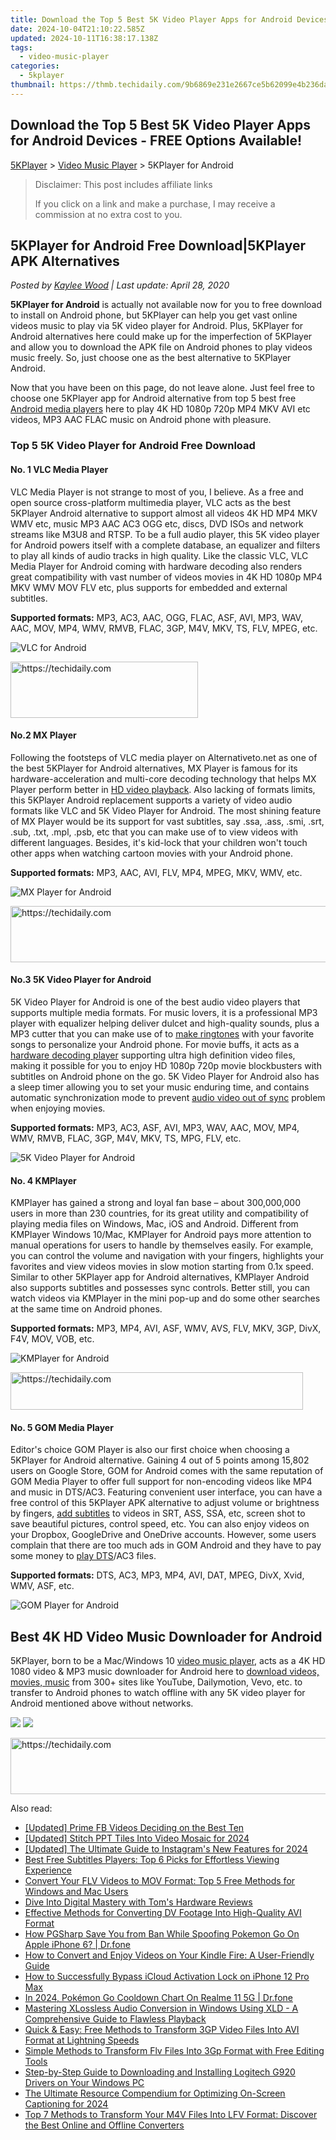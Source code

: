 ```yaml
---
title: Download the Top 5 Best 5K Video Player Apps for Android Devices - FREE Options Available!
date: 2024-10-04T21:10:22.585Z
updated: 2024-10-11T16:38:17.138Z
tags:
  - video-music-player
categories:
  - 5kplayer
thumbnail: https://thmb.techidaily.com/9b6869e231e2667ce5b62099e4b236daaa6b93b4b1b8e67663aad45fe3a9f4b0.png
---
```


## Download the Top 5 Best 5K Video Player Apps for Android Devices - FREE Options Available!

[5KPlayer](https://tools.techidaily.com/5kplayer/products/) \> [Video Music Player](https://tools.techidaily.com/5kplayer/video-music-player/) \> 5KPlayer for Android

>  Disclaimer: This post includes affiliate links
>
>  If you click on a link and make a purchase, I may receive a commission at no extra cost to you.
>

## 5KPlayer for Android Free Download|5KPlayer APK Alternatives

 _Posted by [Kaylee Wood](https://www.quora.com/profile/Amanda-Hu-21) | Last update: April 28, 2020_ 

**5KPlayer for Android** is actually not available now for you to free download to install on Android phone, but 5KPlayer can help you get vast online videos music to play via 5K video player for Android. Plus, 5KPlayer for Android alternatives here could make up for the imperfection of 5KPlayer and allow you to download the APK file on Android phones to play videos music freely. So, just choose one as the best alternative to 5KPlayer Android.

Now that you have been on this page, do not leave alone. Just feel free to choose one 5KPlayer app for Android alternative from top 5 best free [Android media players](https://tools.techidaily.com/5kplayer/video-music-player/) here to play 4K HD 1080p 720p MP4 MKV AVI etc videos, MP3 AAC FLAC music on Android phone with pleasure.

### Top 5 5K Video Player for Android Free Download

#### **No. 1 VLC Media Player**

VLC Media Player is not strange to most of you, I believe. As a free and open source cross-platform multimedia player, VLC acts as the best 5KPlayer Android alternative to support almost all videos 4K HD MP4 MKV WMV etc, music MP3 AAC AC3 OGG etc, discs, DVD ISOs and network streams like M3U8 and RTSP. To be a full audio player, this 5K video player for Android powers itself with a complete database, an equalizer and filters to play all kinds of audio tracks in high quality. Like the classic VLC, VLC Media Player for Android coming with hardware decoding also renders great compatibility with vast number of videos movies in 4K HD 1080p MP4 MKV WMV MOV FLV etc, plus supports for embedded and external subtitles.

**Supported formats:** MP3, AC3, AAC, OGG, FLAC, ASF, AVI, MP3, WAV, AAC, MOV, MP4, WMV, RMVB, FLAC, 3GP, M4V, MKV, TS, FLV, MPEG, etc.

![VLC for Android](https://www.5kplayer.com/video-music-player/img/vlc-for-android.jpg) 

<!-- affiliate ads begin -->
<a href="https://aligracehair.sjv.io/c/5597632/1948876/19272" target="_top" id="1948876">
  <img src="//a.impactradius-go.com/display-ad/19272-1948876" border="0" alt="https://techidaily.com" width="300" height="90"/>
</a>
<img height="0" width="0" src="https://aligracehair.sjv.io/i/5597632/1948876/19272" style="position:absolute;visibility:hidden;" border="0" />
<!-- affiliate ads end -->

#### **No.2 MX Player**

Following the footsteps of VLC media player on Alternativeto.net as one of the best 5KPlayer for Android alternatives, MX Player is famous for its hardware-acceleration and multi-core decoding technology that helps MX Player perform better in [HD video playback](https://tools.techidaily.com/5kplayer/video-music-player/). Also lacking of formats limits, this 5KPlayer Android replacement supports a variety of video audio formats like VLC and 5K Video Player for Android. The most shining feature of MX Player would be its support for vast subtitles, say .ssa, .ass, .smi, .srt, .sub, .txt, .mpl, .psb, etc that you can make use of to view videos with different languages. Besides, it's kid-lock that your children won't touch other apps when watching cartoon movies with your Android phone.

**Supported formats:** MP3, AAC, AVI, FLV, MP4, MPEG, MKV, WMV, etc.

![MX Player for Android](https://www.5kplayer.com/video-music-player/img/mxplayer-tablet.jpg) 

<!-- affiliate ads begin -->
<a href="https://appsumo.8odi.net/c/5597632/2137411/7443" target="_top" id="2137411">
  <img src="//a.impactradius-go.com/display-ad/7443-2137411" border="0" alt="https://techidaily.com" width="600" height="90"/>
</a>
<img height="0" width="0" src="https://appsumo.8odi.net/i/5597632/2137411/7443" style="position:absolute;visibility:hidden;" border="0" />
<!-- affiliate ads end -->

#### **No.3 5K Video Player for Android**

5K Video Player for Android is one of the best audio video players that supports multiple media formats. For music lovers, it is a professional MP3 player with equalizer helping deliver dulcet and high-quality sounds, plus a MP3 cutter that you can make use of to [make ringtones](https://tools.techidaily.com/5kplayer/iphone-manager/) with your favorite songs to personalize your Android phone. For movie buffs, it acts as a [hardware decoding player](https://tools.techidaily.com/5kplayer/video-music-player/) supporting ultra high definition video files, making it possible for you to enjoy HD 1080p 720p movie blockbusters with subtitles on Android phone on the go. 5K Video Player for Android also has a sleep timer allowing you to set your music enduring time, and contains automatic synchronization mode to prevent [audio video out of sync](https://tools.techidaily.com/5kplayer/video-music-player/) problem when enjoying movies.

**Supported formats:** MP3, AC3, ASF, AVI, MP3, WAV, AAC, MOV, MP4, WMV, RMVB, FLAC, 3GP, M4V, MKV, TS, MPG, FLV, etc.

![5K Video Player for Android](https://www.5kplayer.com/video-music-player/img/5k-video-player-apk.jpg) 

#### **No. 4 KMPlayer**

KMPlayer has gained a strong and loyal fan base – about 300,000,000 users in more than 230 countries, for its great utility and compatibility of playing media files on Windows, Mac, iOS and Android. Different from KMPlayer Windows 10/Mac, KMPlayer for Android pays more attention to manual operations for users to handle by themselves easily. For example, you can control the volume and navigation with your fingers, highlights your favorites and view videos movies in slow motion starting from 0.1x speed. Similar to other 5KPlayer app for Android alternatives, KMPlayer Android also supports subtitles and possesses sync controls. Better still, you can watch videos via KMPlayer in the mini pop-up and do some other searches at the same time on Android phones.

**Supported formats:**  MP3, MP4, AVI, ASF, WMV, AVS, FLV, MKV, 3GP, DivX, F4V, MOV, VOB, etc.

![KMPlayer for Android](https://www.5kplayer.com/video-music-player/img/kmplayer-tablet.jpg) 

<!-- affiliate ads begin -->
<a href="https://aligracehair.sjv.io/c/5597632/2135374/19272" target="_top" id="2135374">
  <img src="//a.impactradius-go.com/display-ad/19272-2135374" border="0" alt="https://techidaily.com" width="468" height="60"/>
</a>
<img height="0" width="0" src="https://aligracehair.sjv.io/i/5597632/2135374/19272" style="position:absolute;visibility:hidden;" border="0" />
<!-- affiliate ads end -->

#### **No. 5 GOM Media Player**

Editor's choice GOM Player is also our first choice when choosing a 5KPlayer for Android alternative. Gaining 4 out of 5 points among 15,802 users on Google Store, GOM for Android comes with the same reputation of GOM Media Player to offer full support for non-encoding videos like MP4 and music in DTS/AC3\. Featuring convenient user interface, you can have a free control of this 5KPlayer APK alternative to adjust volume or brightness by fingers, [add subtitles](https://tools.techidaily.com/5kplayer/video-music-player/) to videos in SRT, ASS, SSA, etc, screen shot to save beautiful pictures, control speed, etc. You can also enjoy videos on your Dropbox, GoogleDrive and OneDrive accounts. However, some users complain that there are too much ads in GOM Android and they have to pay some money to [play DTS](https://tools.techidaily.com/5kplayer/video-music-player/)/AC3 files.

**Supported formats:** DTS, AC3, MP3, MP4, AVI, DAT, MPEG, DivX, Xvid, WMV, ASF, etc.

![GOM Player for Android](https://www.5kplayer.com/video-music-player/img/gomplayer-playing.jpg) 

## Best 4K HD Video Music Downloader for Android

5KPlayer, born to be a Mac/Windows 10 [video music player](https://tools.techidaily.com/5kplayer/video-music-player/), acts as a 4K HD 1080 video & MP3 music downloader for Android here to [download videos, movies, music](https://tools.techidaily.com/5kplayer/youtube-download/) from 300+ sites like YouTube, Dailymotion, Vevo, etc. to transfer to Android phones to watch offline with any 5K video player for Android mentioned above without networks. 

[![](https://www.5kplayer.com/video-music-player/../button/freedownwhitewin.png)](https://tools.techidaily.com/5kplayer/products/) [![](https://www.5kplayer.com/video-music-player/../button/freedownbackmac.png)](https://tools.techidaily.com/5kplayer/products/)

<!-- affiliate ads begin -->
<a href="https://review-au.sjv.io/c/5597632/2135315/14409" target="_top" id="2135315">
  <img src="//a.impactradius-go.com/display-ad/14409-2135315" border="0" alt="https://techidaily.com" width="728" height="90"/>
</a>
<img height="0" width="0" src="https://review-au.sjv.io/i/5597632/2135315/14409" style="position:absolute;visibility:hidden;" border="0" />
<!-- affiliate ads end -->

<ins class="adsbygoogle"
     style="display:block"
     data-ad-format="autorelaxed"
     data-ad-client="ca-pub-7571918770474297"
     data-ad-slot="1223367746"></ins>

<ins class="adsbygoogle"
     style="display:block"
     data-ad-client="ca-pub-7571918770474297"
     data-ad-slot="8358498916"
     data-ad-format="auto"
     data-full-width-responsive="true"></ins>

<span class="atpl-alsoreadstyle">Also read:</span>
<div><ul>
<li><a href="https://facebook-video-content.techidaily.com/updated-prime-fb-videos-deciding-on-the-best-ten/"><u>[Updated] Prime FB Videos Deciding on the Best Ten</u></a></li>
<li><a href="https://screen-capture.techidaily.com/updated-stitch-ppt-tiles-into-video-mosaic-for-2024/"><u>[Updated] Stitch PPT Tiles Into Video Mosaic for 2024</u></a></li>
<li><a href="https://instagram-video-recordings.techidaily.com/updated-the-ultimate-guide-to-instagrams-new-features-for-2024/"><u>[Updated] The Ultimate Guide to Instagram's New Features for 2024</u></a></li>
<li><a href="https://media-tips.techidaily.com/best-free-subtitles-players-top-6-picks-for-effortless-viewing-experience/"><u>Best Free Subtitles Players: Top 6 Picks for Effortless Viewing Experience</u></a></li>
<li><a href="https://media-tips.techidaily.com/convert-your-flv-videos-to-mov-format-top-5-free-methods-for-windows-and-mac-users/"><u>Convert Your FLV Videos to MOV Format: Top 5 Free Methods for Windows and Mac Users</u></a></li>
<li><a href="https://hardware-updates.techidaily.com/dive-into-digital-mastery-with-toms-hardware-reviews/"><u>Dive Into Digital Mastery with Tom's Hardware Reviews</u></a></li>
<li><a href="https://media-tips.techidaily.com/effective-methods-for-converting-dv-footage-into-high-quality-avi-format/"><u>Effective Methods for Converting DV Footage Into High-Quality AVI Format</u></a></li>
<li><a href="https://ios-pokemon-go.techidaily.com/how-pgsharp-save-you-from-ban-while-spoofing-pokemon-go-on-apple-iphone-6-drfone-by-drfone-virtual-ios/"><u>How PGSharp Save You from Ban While Spoofing Pokemon Go On Apple iPhone 6? | Dr.fone</u></a></li>
<li><a href="https://media-tips.techidaily.com/how-to-convert-and-enjoy-videos-on-your-kindle-fire-a-user-friendly-guide/"><u>How to Convert and Enjoy Videos on Your Kindle Fire: A User-Friendly Guide</u></a></li>
<li><a href="https://activate-lock.techidaily.com/how-to-successfully-bypass-icloud-activation-lock-on-iphone-12-pro-max-by-drfone-ios/"><u>How to Successfully Bypass iCloud Activation Lock on iPhone 12 Pro Max</u></a></li>
<li><a href="https://pokemon-go-android.techidaily.com/in-2024-pokemon-go-cooldown-chart-on-realme-11-5g-drfone-by-drfone-virtual-android/"><u>In 2024, Pokémon Go Cooldown Chart On Realme 11 5G | Dr.fone</u></a></li>
<li><a href="https://media-tips.techidaily.com/mastering-xlossless-audio-conversion-in-windows-using-xld-a-comprehensive-guide-to-flawless-playback/"><u>Mastering XLossless Audio Conversion in Windows Using XLD - A Comprehensive Guide to Flawless Playback</u></a></li>
<li><a href="https://media-tips.techidaily.com/quick-and-easy-free-methods-to-transform-3gp-video-files-into-avi-format-at-lightning-speeds/"><u>Quick & Easy: Free Methods to Transform 3GP Video Files Into AVI Format at Lightning Speeds</u></a></li>
<li><a href="https://media-tips.techidaily.com/simple-methods-to-transform-flv-files-into-3gp-format-with-free-editing-tools/"><u>Simple Methods to Transform Flv Files Into 3Gp Format with Free Editing Tools</u></a></li>
<li><a href="https://hardware-updates.techidaily.com/step-by-step-guide-to-downloading-and-installing-logitech-g920-drivers-on-your-windows-pc/"><u>Step-by-Step Guide to Downloading and Installing Logitech G920 Drivers on Your Windows PC</u></a></li>
<li><a href="https://some-tips.techidaily.com/the-ultimate-resource-compendium-for-optimizing-on-screen-captioning-for-2024/"><u>The Ultimate Resource Compendium for Optimizing On-Screen Captioning for 2024</u></a></li>
<li><a href="https://media-tips.techidaily.com/top-7-methods-to-transform-your-m4v-files-into-lfv-format-discover-the-best-online-and-offline-converters/"><u>Top 7 Methods to Transform Your M4V Files Into LFV Format: Discover the Best Online and Offline Converters</u></a></li>
</ul></div>

